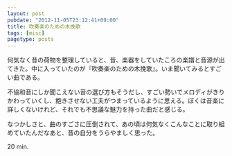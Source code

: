 ```yaml
---
layout: post
pubdate: "2012-11-05T23:12:41+09:00"
title: 吹奏楽のための木挽歌
tags: [misc]
pagetype: posts
---
```

何気なく昔の荷物を整理していると、昔、楽器をしていたころの楽譜と音源が出てきた。中に入っていたのが『吹奏楽のための木挽歌』。いま聞いてみるとすごい曲である。

不協和音にしか聞こえない音の選び方もそうだし、すごい勢いでメロディがきりかわっていくし、飽きさせない工夫がつまっているように思える。ぼくは音楽に詳しくないけれど、それでも不思議な魅力を持った曲だと感じる。

なつかしさと、曲のすごさに圧倒されて、あの頃は何気なくこんなことに取り組めていたんだなあと、昔の自分をうらやましく思った。

20 min.
